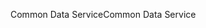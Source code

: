 <span data-ttu-id="efcaf-101">Common Data Service</span><span class="sxs-lookup"><span data-stu-id="efcaf-101">Common Data Service</span></span>